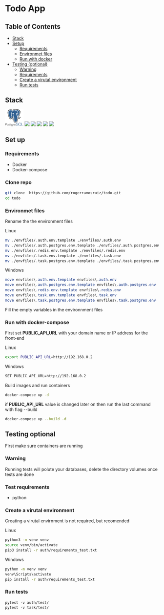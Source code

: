 # Todo App

## Table of Contents
- [Stack](#stack)
- [Setup](#set-up)
    - [Requirements](#requirements)
    - [Environmet files](#environmet-files)
    - [Run with docker](#run-with-docker-compose)
- [Testing (optional)](#testing-optional)
    - [Warning](#warning)
    - [Requirements](#test-requirements)
    - [Create a virutal environment](#create-a-virutal-environment)
    - [Run tests](#run-tests)

## Stack

<img src="https://raw.githubusercontent.com/docker-library/docs/01c12653951b2fe592c1f93a13b4e289ada0e3a1/postgres/logo.png" width="60"> <img src="https://redis.com/wp-content/themes/wpx/assets/images/logo-redis.svg" height="50"> <img src="https://upload.wikimedia.org/wikipedia/commons/3/3c/Flask_logo.svg" height="60"> <img src="https://www.docker.com/wp-content/uploads/2022/03/vertical-logo-monochromatic.png" height="60"> <img src="https://upload.wikimedia.org/wikipedia/commons/1/1b/Svelte_Logo.svg" height="60"> <img src="https://upload.wikimedia.org/wikipedia/commons/d/d5/Tailwind_CSS_Logo.svg" height="60">


## Set up

### Requirements
- Docker
- Docker-compose

### Clone repo
```bash
git clone  https://github.com/rogerramosruiz/todo.git
cd todo
```
### Environmet files
Rename the the environment files

Linux
```bash
mv ./envfiles/.auth.env.template ./envfiles/.auth.env
mv ./envfiles/.auth.postgres.env.template ./envfiles/.auth.postgres.env
mv ./envfiles/.redis.env.template ./envfiles/.redis.env
mv ./envfiles/.task.env.template ./envfiles/.task.env
mv ./envfiles/.task.postgres.env.template ./envfiles/.task.postgres.env
```

Windows
```powershell
move envfiles\.auth.env.template envfiles\.auth.env
move envfiles\.auth.postgres.env.template envfiles\.auth.postgres.env
move envfiles\.redis.env.template envfiles\.redis.env
move envfiles\.task.env.template envfiles\.task.env
move envfiles\.task.postgres.env.template envfiles\.task.postgres.env
```

Fill the empty variables in the environnment files

### Run with docker-compose

First set **PUBLIC_API_URL** with your domain name or IP address for the front-end

Linux
```bash
export PUBLIC_API_URL=http://192.168.0.2
```

Windows

```bash
SET PUBLIC_API_URL=http://192.168.0.2
```

Build images and run containers
```bash
docker-compose up -d
```

if **PUBLIC_API_URL** value is changed later on then run the last command with flag --build

```bash
docker-compose up --build -d
```

## Testing optional
First make sure containers are running

### Warning
Running tests will polute your databases, delete the directory volumes once tests are done

### Test requirements
- python


### Create a virutal environment
Creating a virutal envirnment is not required, but recomended

Linux
```bash
python3 -m venv venv
source venv/bin/activate
pip3 install -r auth/requirements_test.txt
```
Windows
```bash
python -m venv venv
venv\Scripts\activate
pip install -r auth/requirements_test.txt
```

### Run tests 
```
pytest -v auth/test/
pytest -v task/test/
```